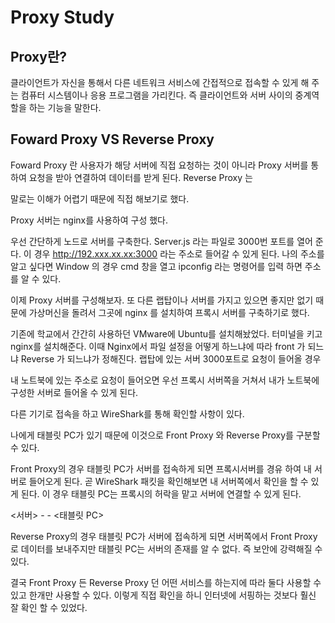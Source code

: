 # Proxy Study

## Proxy란?
 클라이언트가 자신을 통해서 다른 네트워크 서비스에 간접적으로 접속할 수 있게 해 주는 컴퓨터 시스템이나 응용 프로그램을 가리킨다. 즉 클라이언트와 서버 사이의 중계역할을 하는 기능을 말한다. 


## Foward Proxy VS Reverse Proxy 

Foward Proxy 란 사용자가 해당 서버에 직접 요청하는 것이 아니라 Proxy 서버를 통하여 요청을 받아 연결하여 데이터를 받게 된다.
Reverse Proxy 는 

말로는 이해가 어렵기 때문에 직접 해보기로 했다.

Proxy 서버는 nginx를 사용하여 구성 했다. 

우선 간단하게 노드로 서버를 구축한다. Server.js 라는 파일로 3000번 포트를 열어 준다. 이 경우 http://192.xxx.xx.xx:3000 라는 주소로 들어갈 수 있게 된다.
나의 주소를 알고 싶다면 Window 의 경우 cmd 창을 열고 ipconfig 라는 명령어를 입력 하면 주소를 알 수 있다.  


이제 Proxy 서버를 구성해보자. 또 다른 랩탑이나 서버를 가지고 있으면 좋지만 없기 때문에 가상머신을 돌려서 그곳에 nginx 를 설치하여 프록시 서버를 구축하기로 했다.

기존에 학교에서 간간히 사용하던 VMware에 Ubuntu를 설치해놨었다. 터미널을 키고 nginx를 설치해준다. 이때 Nginx에서 파일 설정을 어떻게 하느냐에 따라 front 가 되느냐 Reverse 가 되느냐가 정해진다. 랩탑에 있는 서버 3000포트로 요청이 들어올 경우 


내 노트북에 있는 주소로 요청이 들어오면 우선 프록시 서버쪽을 거쳐서 내가 노트북에 구성한 서버로 들어올 수 있게 된다. 

다른 기기로 접속을 하고 WireShark를 통해 확인할 사항이 있다. 

나에게 태블릿 PC가 있기 때문에 이것으로 Front Proxy 와 Reverse Proxy를 구분할 수 있다. 

Front Proxy의 경우 태블릿 PC가 서버를 접속하게 되면 프록시서버를 경유 하여 내 서버로 들어오게 된다. 곧 WireShark 패킷을 확인해보면 내 서버쪽에서 확인을 할 수 있게 된다. 이 경우 태블릿 PC는 프록시의 허락을 맡고 서버에 연결할 수 있게 된다. 

<서버> - <Front Proxy> - <태블릿 PC>

Reverse Proxy의 경우 태블릿 PC가 서버에 접속하게 되면 서버쪽에서 Front Proxy로 데이터를 보내주지만 태블릿 PC는 서버의 존재를 알 수 없다. 즉 보안에 강력해질 수 있다. 

결국 Front Proxy 든 Reverse Proxy 던 어떤 서비스를 하는지에 따라 둘다 사용할 수 있고 한개만 사용할 수 있다. 이렇게 직접 확인을 하니 인터넷에 서핑하는 것보다 훨신 잘 확인 할 수 있었다. 


